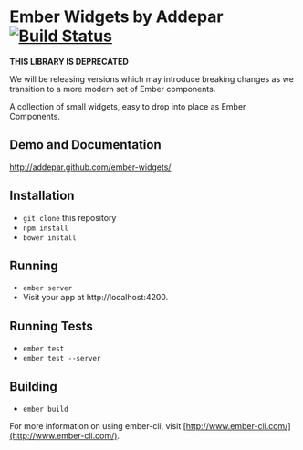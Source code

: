 # Ember Widgets by Addepar [![Build Status](https://secure.travis-ci.org/Addepar/ember-widgets.svg?branch=master)](http://travis-ci.org/Addepar/ember-widgets)

**THIS LIBRARY IS DEPRECATED**

We will be releasing versions which may introduce breaking changes as we transition to a more modern
set of Ember components.

A collection of small widgets, easy to drop into place as Ember Components.

## Demo and Documentation
http://addepar.github.com/ember-widgets/

## Installation

* `git clone` this repository
* `npm install`
* `bower install`

## Running

* `ember server`
* Visit your app at http://localhost:4200.

## Running Tests

* `ember test`
* `ember test --server`

## Building

* `ember build`

For more information on using ember-cli, visit [http://www.ember-cli.com/](http://www.ember-cli.com/).
